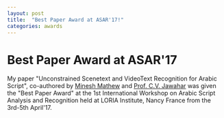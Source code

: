 ```yaml
---
layout: post
title:  "Best Paper Award at ASAR'17!"
categories: awards
---
```


# Best Paper Award at ASAR'17

My paper "Unconstrained Scenetext and VideoText Recognition for Arabic Script", co-authored by [Minesh Mathew](https://mineshmathew.github.io/) and [Prof. C.V. Jawahar](http://cvit.iiit.ac.in/people/faculty/people/faculty/cvit-faculty/jawahar) was given the "Best Paper Award" at the 1st International Workshop on Arabic Script Analysis and Recognition held at LORIA Institute, Nancy France from the 3rd-5th April'17. 
